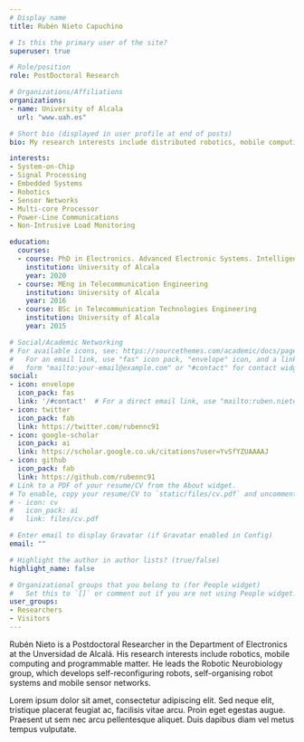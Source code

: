 ```yaml
---
# Display name
title: Rubén Nieto Capuchino

# Is this the primary user of the site?
superuser: true

# Role/position
role: PostDoctoral Research

# Organizations/Affiliations
organizations:
- name: University of Alcala
  url: "www.uah.es"

# Short bio (displayed in user profile at end of posts)
bio: My research interests include distributed robotics, mobile computing and programmable matter.

interests:
- System-on-Chip
- Signal Processing
- Embedded Systems
- Robotics
- Sensor Networks
- Multi-core Processor
- Power-Line Communications
- Non-Intrusive Load Monitoring

education:
  courses:
  - course: PhD in Electronics. Advanced Electronic Systems. Intelligent Systems
    institution: University of Alcala
    year: 2020
  - course: MEng in Telecommunication Engineering
    institution: University of Alcala
    year: 2016
  - course: BSc in Telecommunication Technologies Engineering
    institution: University of Alcala
    year: 2015

# Social/Academic Networking
# For available icons, see: https://sourcethemes.com/academic/docs/page-builder/#icons
#   For an email link, use "fas" icon pack, "envelope" icon, and a link in the
#   form "mailto:your-email@example.com" or "#contact" for contact widget.
social:
- icon: envelope
  icon_pack: fas
  link: '/#contact'  # For a direct email link, use "mailto:ruben.nieto@uah.es".
- icon: twitter
  icon_pack: fab
  link: https://twitter.com/rubennc91
- icon: google-scholar
  icon_pack: ai
  link: https://scholar.google.co.uk/citations?user=YvSfYZUAAAAJ
- icon: github
  icon_pack: fab
  link: https://github.com/rubennc91
# Link to a PDF of your resume/CV from the About widget.
# To enable, copy your resume/CV to `static/files/cv.pdf` and uncomment the lines below.
# - icon: cv
#   icon_pack: ai
#   link: files/cv.pdf

# Enter email to display Gravatar (if Gravatar enabled in Config)
email: ""

# Highlight the author in author lists? (true/false)
highlight_name: false

# Organizational groups that you belong to (for People widget)
#   Set this to `[]` or comment out if you are not using People widget.
user_groups:
- Researchers
- Visitors
---
```


Rubén Nieto is a Postdoctoral Researcher in the Department of Electronics at the Unversidad de Alcalá. His research interests include robotics, mobile computing and programmable matter. He leads the Robotic Neurobiology group, which develops self-reconfiguring robots, self-organising robot systems and mobile sensor networks.

Lorem ipsum dolor sit amet, consectetur adipiscing elit. Sed neque elit, tristique placerat feugiat ac, facilisis vitae arcu. Proin eget egestas augue. Praesent ut sem nec arcu pellentesque aliquet. Duis dapibus diam vel metus tempus vulputate.
